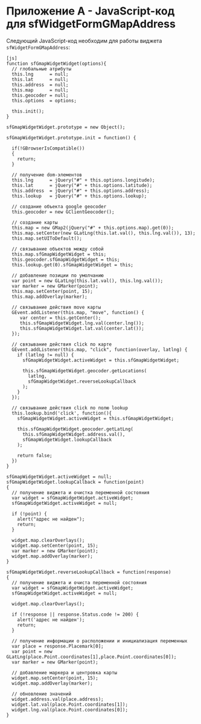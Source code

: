Приложение A - JavaScript-код для sfWidgetFormGMapAddress
========================================================

Следующий JavaScript-код необходим для работы виджета `sfWidgetFormGMapAddress`:

    [js]
    function sfGmapWidgetWidget(options){
      // глобальные атрибуты
      this.lng      = null;
      this.lat      = null;
      this.address  = null;
      this.map      = null;
      this.geocoder = null;
      this.options  = options;

      this.init();
    }

    sfGmapWidgetWidget.prototype = new Object();

    sfGmapWidgetWidget.prototype.init = function() {

      if(!GBrowserIsCompatible())
      {
        return;
      }

      // получение dom-элементов
      this.lng      = jQuery("#" + this.options.longitude);
      this.lat      = jQuery("#" + this.options.latitude);
      this.address  = jQuery("#" + this.options.address);
      this.lookup   = jQuery("#" + this.options.lookup);

      // создание объекта google geocoder
      this.geocoder = new GClientGeocoder();

      // создание карты
      this.map = new GMap2(jQuery("#" + this.options.map).get(0));
      this.map.setCenter(new GLatLng(this.lat.val(), this.lng.val()), 13);
      this.map.setUIToDefault();

      // связывание объектов между собой
      this.map.sfGmapWidgetWidget = this;
      this.geocoder.sfGmapWidgetWidget = this;
      this.lookup.get(0).sfGmapWidgetWidget = this;

      // добавление позиции по умолчанию
      var point = new GLatLng(this.lat.val(), this.lng.val());
      var marker = new GMarker(point);
      this.map.setCenter(point, 15);
      this.map.addOverlay(marker);

      // связывание действия move карты
      GEvent.addListener(this.map, "move", function() {
         var center = this.getCenter();
         this.sfGmapWidgetWidget.lng.val(center.lng());
         this.sfGmapWidgetWidget.lat.val(center.lat());
      });

      // связывание действия click по карте
      GEvent.addListener(this.map, "click", function(overlay, latlng) {
        if (latlng != null) {
          sfGmapWidgetWidget.activeWidget = this.sfGmapWidgetWidget;

          this.sfGmapWidgetWidget.geocoder.getLocations(
            latlng,
            sfGmapWidgetWidget.reverseLookupCallback
          );
        }
      });

      // связывание действия click по полю lookup
      this.lookup.bind('click', function(){
        sfGmapWidgetWidget.activeWidget = this.sfGmapWidgetWidget;

        this.sfGmapWidgetWidget.geocoder.getLatLng(
          this.sfGmapWidgetWidget.address.val(),
          sfGmapWidgetWidget.lookupCallback
        );

        return false;
      })
    }

    sfGmapWidgetWidget.activeWidget = null;
    sfGmapWidgetWidget.lookupCallback = function(point)
    {
      // получение виджета и очистка переменной состояния
      var widget = sfGmapWidgetWidget.activeWidget;
      sfGmapWidgetWidget.activeWidget = null;

      if (!point) {
        alert("адрес не найден");
        return;
      }

      widget.map.clearOverlays();
      widget.map.setCenter(point, 15);
      var marker = new GMarker(point);
      widget.map.addOverlay(marker);
    }

    sfGmapWidgetWidget.reverseLookupCallback = function(response)
    {
      // получение виджета и очиста переменной состояния
      var widget = sfGmapWidgetWidget.activeWidget;
      sfGmapWidgetWidget.activeWidget = null;

      widget.map.clearOverlays();

      if (!response || response.Status.code != 200) {
        alert('адрес не найден');
        return;
      }

      // получение информации о расположении и инициализация переменных
      var place = response.Placemark[0];
      var point = new GLatLng(place.Point.coordinates[1],place.Point.coordinates[0]);
      var marker = new GMarker(point);

      // добавление маркера и центровка карты
      widget.map.setCenter(point, 15);
      widget.map.addOverlay(marker);

      // обновление значений
      widget.address.val(place.address);
      widget.lat.val(place.Point.coordinates[1]);
      widget.lng.val(place.Point.coordinates[0]);
    }
